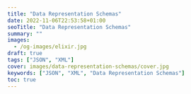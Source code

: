 ```yaml
---
title: "Data Representation Schemas"
date: 2022-11-06T22:53:58+01:00
seoTitle: "Data Representation Schemas"
summary: ""
images:
  - /og-images/elixir.jpg
draft: true
tags: ["JSON", "XML"]
cover: images/data-representation-schemas/cover.jpg
keywords: ["JSON", "XML", "Data Representation Schemas"]
toc: true
---
```


